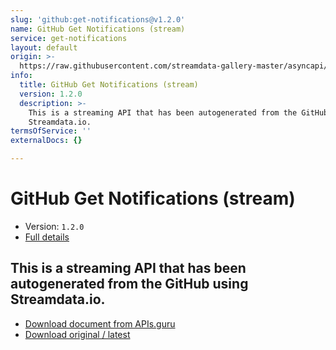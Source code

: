 ```yaml
---
slug: 'github:get-notifications@v1.2.0'
name: GitHub Get Notifications (stream)
service: get-notifications
layout: default
origin: >-
  https://raw.githubusercontent.com/streamdata-gallery-master/asyncapi/master/_listings/github/github-get-notifications-stream-async.md
info:
  title: GitHub Get Notifications (stream)
  version: 1.2.0
  description: >-
    This is a streaming API that has been autogenerated from the GitHub using
    Streamdata.io.
termsOfService: ''
externalDocs: {}

---
```

# GitHub Get Notifications (stream)

* Version: `1.2.0`
* [Full details](../html/github:get-notifications@v1.2.0.html)



## This is a streaming API that has been autogenerated from the GitHub using Streamdata.io.



* [Download document from APIs.guru](https://raw.githubusercontent.com/APIs-guru/asyncapi-directory/master/docs/APIs/github%3Aget-notifications%40v1.2.0.yaml)
* [Download original / latest](https://raw.githubusercontent.com/streamdata-gallery-master/asyncapi/master/_listings/github/github-get-notifications-stream-async.md)

<script type="application/ld+json">
{
  "@context": "http://schema.org/",
  "@type": "WebAPI",
  "description": "This is a streaming API that has been autogenerated from the GitHub using Streamdata.io.",
  "documentation": "",

  "name": "GitHub Get Notifications (stream)"
}
</script>
